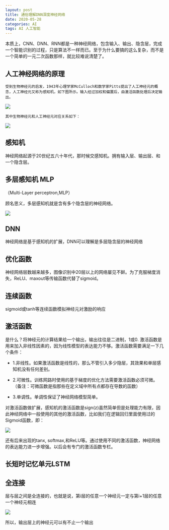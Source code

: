 ```yaml
---
layout: post
title: 通俗理解DNN深度神经网络
date: 2020-05-28
categories: AI
tags: AI 人工智能
---
```


本质上，CNN、DNN、RNN都是一种神经网络，包含输入、输出、隐含层，完成一个智能识别的过程，只是算法不一样而已。至于为什么要搞的这么复杂，而不是一个简单的一元二次函数那样，就比较难说清楚了。


## 人工神经网络的原理

    受到生物神经元的启发，1943年心理学家McCulloch和数学家Pitts提出了人工神经元的概念，人工神经元又称为感知机，如下图所示。输入经过加权和偏置后，由激活函数处理后决定输出。



![](https://tva1.sinaimg.cn/large/007S8ZIlly1gf9219enrqj30fq095gn6.jpg)

    其中生物神经元和人工神经元对应关系如下：

![](https://tva1.sinaimg.cn/large/007S8ZIlly1gf9222jj6aj309s03zdfr.jpg)

## 感知机
神经网络起源于20世纪五六十年代，那时候交感知机。拥有输入层、输出层、和一个隐含层。

## 多层感知机 MLP
（Multi-Layer perceptron,MLP）

顾名思义，多层感知机就是含有多个隐含层的神经网络。


![](https://tva1.sinaimg.cn/large/007S8ZIlly1gf8edamrl2j30o206xmxl.jpg)

## DNN

神经网络是基于感知机的扩展，DNN可以理解是多层隐含层的神经网络

## 优化函数
神经网络层数越来越多，图像识别中20层以上的网络屡见不鲜。为了克服梯度消失，ReLU、maxout等传输函数代替了sigmoid。

## 连续函数
sigmoid或tanh等连续函数模拟神经元对激励的响应

## 激活函数

是什么？将神经元的计算结果给一个输出，输出往往是二进制，1或0. 激活函数是用来加入非线性因素的，因为线性模型的表达能力不够。激活函数需要满足一下几个条件：

- 1.非线性。如果激活函数是线性的，那么不管引入多少隐层，其效果和单层感知机没有任何差别。

- 2.可微性。训练网路时使用的基于梯度的优化方法需要激活函数必须可微。
（备注：可微函数是指那些在定义域中所有点都存在导数的函数）
- 3.单调性。单调性保证了神经网络模型简单。


对激活函数做扩展，感知机的激活函数是sign(z)虽然简单但是处理能力有限，因此神经网络中一般使用的其他的激活函数，比如我们在逻辑回归里面使用过的Sigmoid函数，即：

![](https://tva1.sinaimg.cn/large/007S8ZIlly1gf8f16616hj306p02i3yb.jpg)

还有后来出现的tanx, softmax,和ReLU等。通过使用不同的激活函数，神经网络的表达能力进一步增强。以后会有专门的激活函数专栏。

## 长短时记忆单元LSTM

## 全连接

层与层之间是全连接的，也就是说，第i层的任意一个神经元一定与第i+1层的任意一个神经元相连

![](https://tva1.sinaimg.cn/large/007S8ZIlly1gf8eye4i6jj30nt0c3dzn.jpg)


所以，输出层上的神经元可以有不止一个输出


